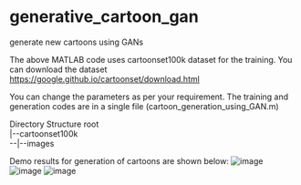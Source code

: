 # generative_cartoon_gan
generate new cartoons using GANs

The above MATLAB code uses cartoonset100k dataset for the training. You can download the dataset https://google.github.io/cartoonset/download.html

You can change the parameters as per your requirement. The training and generation codes are in a single file (cartoon_generation_using_GAN.m)

Directory Structure
root  
|--cartoonset100k  
--|--images

Demo results for generation of cartoons are shown below:
![image](https://user-images.githubusercontent.com/26203136/158542912-2cec724e-111c-465e-994c-cce6c31849b3.png)
![image](https://user-images.githubusercontent.com/26203136/158543257-a8f7ed04-eefe-4bc6-a365-aaf32d917fdc.png)
![image](https://user-images.githubusercontent.com/26203136/158543057-c429fe5b-b8bd-4733-a9a0-92943633a770.png)
